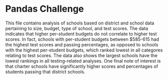 # Pandas Challenge

This file contains analysis of schools based on district and school data pertaining to size, budget, type of school, and test scores.  The data indicates that higher per-student budgets do not correlate to higher test scores.  In fact, schools with per-student budgets between $585-615 had the highest test scores and passing percentages, as opposed to schools with the highest per-student budgets, which ranked lowest in all categores relating to test scores. The data also shows the largest schools have the lowest rankings in all testing-related analyses.  One final note of interest is that charter schools have significantly higher scores and percentages of students passing that district schools.
